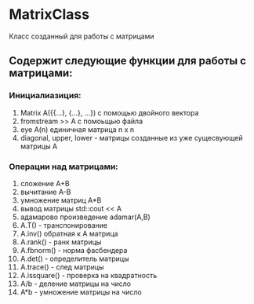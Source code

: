 # MatrixClass
Класс созданный для работы с матрицами
## Содержит следующие функции для работы с матрицами:
### Инициалиазиция:
1) Matrix A({{...}, {...}, ...}) с помощью двойного вектора
2) fromstream >> A с помоьщью файла
3) eye A(n) единичная матрица n x n
4) diagonal, upper, lower - матрицы созданные из уже сущесвующей матрицы А

### Операции над матрицами:
1) сложение A+B
2) вычитание A-B
3) умножение матриц A*B
4) вывод матрицы std::cout << A
5) адамарово произведение adamar(A,B)
6) A.T() - транспонирование
7) A.inv() обратная к А матрица
8) A.rank() - ранк матрицы
9) A.fbnorm() - норма фасбендера
10) A.det() - определитель матрицы
11) A.trace() - след матрицы
12) A.issquare() - проверка на квадратность
13) A/b - деление матрицы на число
14) A*b - умножение матрицы на число

